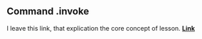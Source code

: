 
## Command .invoke

I leave this link, that explication the core concept of lesson. [**Link**](https://docs.cypress.io/api/commands/invoke)